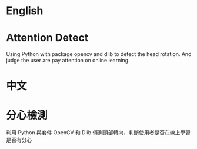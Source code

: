 # English
# Attention Detect
Using Python with package opencv and dlib to detect the head rotation. And judge the user are pay attention on online learning.


# 中文
# 分心檢測
利用 Python 與套件 OpenCV 和 Dlib 偵測頭部轉向，判斷使用者是否在線上學習是否有分心
